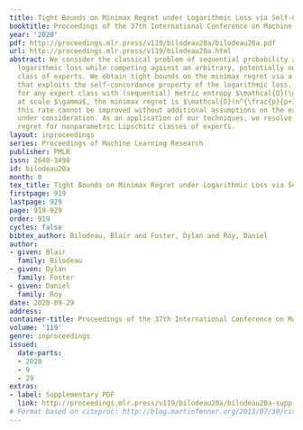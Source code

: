 ```yaml
---
title: Tight Bounds on Minimax Regret under Logarithmic Loss via Self-Concordance
booktitle: Proceedings of the 37th International Conference on Machine Learning
year: '2020'
pdf: http://proceedings.mlr.press/v119/bilodeau20a/bilodeau20a.pdf
url: http://proceedings.mlr.press/v119/bilodeau20a.html
abstract: We consider the classical problem of sequential probability assignment under
  logarithmic loss while competing against an arbitrary, potentially nonparametric
  class of experts. We obtain tight bounds on the minimax regret via a new approach
  that exploits the self-concordance property of the logarithmic loss. We show that
  for any expert class with (sequential) metric entropy $\mathcal{O}(\gamma^{-p})$
  at scale $\gamma$, the minimax regret is $\mathcal{O}(n^{\frac{p}{p+1}})$, and that
  this rate cannot be improved without additional assumptions on the expert class
  under consideration. As an application of our techniques, we resolve the minimax
  regret for nonparametric Lipschitz classes of experts.
layout: inproceedings
series: Proceedings of Machine Learning Research
publisher: PMLR
issn: 2640-3498
id: bilodeau20a
month: 0
tex_title: Tight Bounds on Minimax Regret under Logarithmic Loss via Self-Concordance
firstpage: 919
lastpage: 929
page: 919-929
order: 919
cycles: false
bibtex_author: Bilodeau, Blair and Foster, Dylan and Roy, Daniel
author:
- given: Blair
  family: Bilodeau
- given: Dylan
  family: Foster
- given: Daniel
  family: Roy
date: 2020-09-29
address: 
container-title: Proceedings of the 37th International Conference on Machine Learning
volume: '119'
genre: inproceedings
issued:
  date-parts:
  - 2020
  - 9
  - 29
extras:
- label: Supplementary PDF
  link: http://proceedings.mlr.press/v119/bilodeau20a/bilodeau20a-supp.pdf
# Format based on citeproc: http://blog.martinfenner.org/2013/07/30/citeproc-yaml-for-bibliographies/
---
```

